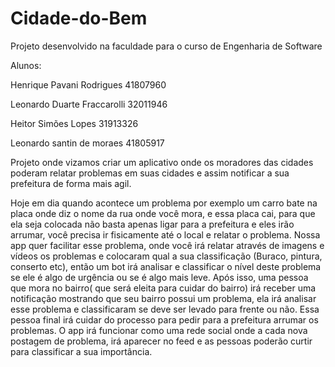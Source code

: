 # Cidade-do-Bem

Projeto desenvolvido na faculdade para o curso de Engenharia de Software

Alunos:

Henrique Pavani Rodrigues
41807960

Leonardo Duarte Fraccarolli
32011946

Heitor Simões Lopes
31913326

Leonardo santin de moraes 
41805917

Projeto onde vizamos criar um aplicativo onde os moradores das cidades poderam relatar problemas em suas cidades e assim notificar a sua prefeitura de forma mais agil.

Hoje em dia quando acontece um problema por exemplo um carro bate na placa onde diz o nome da rua onde você mora, e essa placa cai, para que ela seja colocada não basta apenas ligar para a prefeitura e eles irão arrumar, você precisa ir fisicamente até o local e relatar o problema. Nossa app quer facilitar esse problema, onde você irá relatar através de imagens e vídeos os problemas e colocaram qual a sua classificação (Buraco, pintura, conserto etc), então um bot irá analisar e classificar o nível deste problema se ele é algo de urgência ou se é algo mais leve. Após isso, uma pessoa que mora no bairro( que será eleita para cuidar do bairro) irá receber uma notificação mostrando que seu bairro possui um problema, ela irá analisar esse problema e classificaram se deve ser levado para frente ou não. Essa pessoa final irá cuidar do processo para pedir para a prefeitura arrumar os problemas. O app irá funcionar como uma rede social onde a cada nova postagem de problema, irá aparecer no feed e as pessoas poderão curtir para classificar a sua importância.
